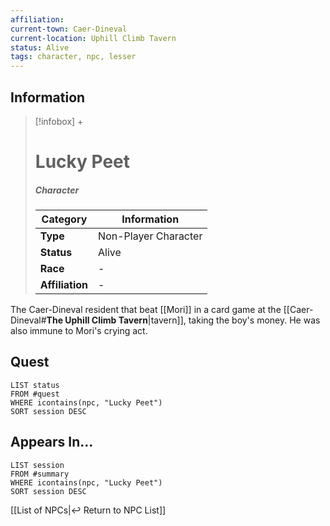 ```yaml
---
affiliation:
current-town: Caer-Dineval
current-location: Uphill Climb Tavern
status: Alive
tags: character, npc, lesser
---
```


## Information
> [!infobox] +
> # Lucky Peet
> ##### Character
> | Category | Information |
> | ---- | ---- |
> | **Type** | Non-Player Character |
> | **Status** | Alive |
> | **Race** | - |
> | **Affiliation** | - |

The Caer-Dineval resident that beat [[Mori]] in a card game at the [[Caer-Dineval#**The Uphill Climb Tavern**|tavern]], taking the boy's money. He was also immune to Mori's crying act.

## Quest

```dataview
LIST status
FROM #quest 
WHERE icontains(npc, "Lucky Peet")
SORT session DESC
```

## Appears In...
```dataview
LIST session
FROM #summary
WHERE icontains(npc, "Lucky Peet")
SORT session DESC
```

[[List of NPCs|↩️ Return to NPC List]]